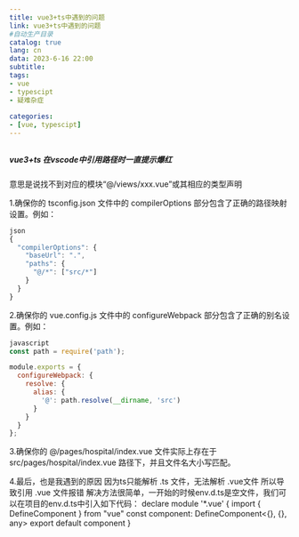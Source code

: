 ```yaml
---
title: vue3+ts中遇到的问题
link: vue3+ts中遇到的问题
#自动生产目录
catalog: true
lang: cn
data: 2023-6-16 22:00
subtitle: 
tags:
- vue
- typescipt
- 疑难杂症
  
categories:
- [vue, typescipt]
---
```

## 

##### vue3+ts 在vscode中引用路径时一直提示爆红

意思是说找不到对应的模块“@/views/xxx.vue”或其相应的类型声明

1.确保你的 tsconfig.json 文件中的 compilerOptions 部分包含了正确的路径映射设置。例如：
```js
json
{
  "compilerOptions": {
    "baseUrl": ".",
    "paths": {
      "@/*": ["src/*"]
    }
  }
}
```
2.确保你的 vue.config.js 文件中的 configureWebpack 部分包含了正确的别名设置。例如：
```js
javascript
const path = require('path');

module.exports = {
  configureWebpack: {
    resolve: {
      alias: {
        '@': path.resolve(__dirname, 'src')
      }
    }
  }
};
```
3.确保你的 @/pages/hospital/index.vue 文件实际上存在于 src/pages/hospital/index.vue 路径下，并且文件名大小写匹配。
 
4.最后，也是我遇到的原因  因为ts只能解析 .ts 文件，无法解析 .vue文件 所以导致引用 .vue 文件报错
解决方法很简单，一开始的时候env.d.ts是空文件，我们可以在项目的env.d.ts中引入如下代码：
declare module '*.vue' {
  import { DefineComponent } from "vue"
  const component: DefineComponent<{}, {}, any>
  export default component
}
